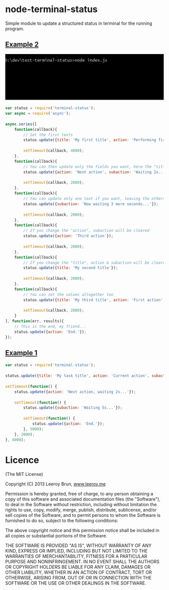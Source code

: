 node-terminal-status
====================

Simple module to update a structured status in terminal for the running program.

## [Example 2](https://github.com/leeroybrun/node-terminal-status/blob/master/examples/example2.js)

![Example 2](https://raw.githubusercontent.com/leeroybrun/node-terminal-status/master/examples/example2.gif)

```javascript
var status = require('terminal-status');
var async = require('async');

async.series([
    function(callback){
    	// Set the first texts
		status.update({title: 'My first title', action: 'Performing first action', subaction: 'Waiting 4s...'});

        setTimeout(callback, 4000);
    },
    function(callback){
    	// You can then update only the fields you want, here the "title" will not be changed
        status.update({action: 'Next action', subaction: 'Waiting 2s...'});

        setTimeout(callback, 2000);
    },
    function(callback){
    	// You can update only one text if you want, leaving the others the same
        status.update({subaction: 'Now waiting 3 more seconds...'});

        setTimeout(callback, 2000);
    },
    function(callback){
    	// If you change the "action", subaction will be cleared
        status.update({action: 'Third action'});

        setTimeout(callback, 2000);
    },
    function(callback){
    	// If you change the "title", action & subaction will be cleared
        status.update({title: 'My second title'});

        setTimeout(callback, 2000);
    },
    function(callback){
    	// You can set the values altogether too
        status.update({title: 'My third title', action: 'First action', subaction: 'Waiting 2s...'});

        setTimeout(callback, 2000);
    }
], function(err, results){
	// This is the end, my friend...
    status.update({action: 'End.'});
});
```

## [Example 1](https://github.com/leeroybrun/node-terminal-status/blob/master/examples/example.js)

```javascript
var status = require('terminal-status');

status.update({title: 'My task title', action: 'Current action', subaction: 'Waiting 4s...'});

setTimeout(function() {
	status.update({action: 'Next action, waiting 2s...'});

	setTimeout(function() {
		status.update({subaction: 'Waiting 5s...'});

		setTimeout(function() {
			status.update({action: 'End.'});
		}, 5000);
	}, 2000);
}, 4000);
```


Licence
======================
(The MIT License)

Copyright (C) 2013 Leeroy Brun, www.leeroy.me

Permission is hereby granted, free of charge, to any person obtaining a copy of this software and associated documentation files (the "Software"), to deal in the Software without restriction, including without limitation the rights to use, copy, modify, merge, publish, distribute, sublicense, and/or sell copies of the Software, and to permit persons to whom the Software is furnished to do so, subject to the following conditions:

The above copyright notice and this permission notice shall be included in all copies or substantial portions of the Software.

THE SOFTWARE IS PROVIDED "AS IS", WITHOUT WARRANTY OF ANY KIND, EXPRESS OR IMPLIED, INCLUDING BUT NOT LIMITED TO THE WARRANTIES OF MERCHANTABILITY, FITNESS FOR A PARTICULAR PURPOSE AND NONINFRINGEMENT. IN NO EVENT SHALL THE AUTHORS OR COPYRIGHT HOLDERS BE LIABLE FOR ANY CLAIM, DAMAGES OR OTHER LIABILITY, WHETHER IN AN ACTION OF CONTRACT, TORT OR OTHERWISE, ARISING FROM, OUT OF OR IN CONNECTION WITH THE SOFTWARE OR THE USE OR OTHER DEALINGS IN THE SOFTWARE.
